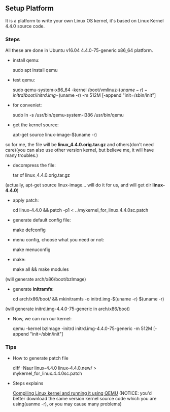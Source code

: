 ## Setup Platform

It is a platform to write your own Linux OS kernel, it's based on Linux Kernel 4.4.0 source code.

### Steps

All these are done in Ubuntu v16.04 4.4.0-75-generic x86_64 platform.

- install qemu:


    sudo apt install qemu

- test qemu:


    sudo qemu-system-x86_64 -kernel /boot/vmlinuz-$(uname -r) -initrd /boot/initrd.img-$(uname -r) -m 512M [-append "init=/sbin/init"]

- for conveniet:


    sudo ln -s /usr/bin/qemu-system-i386 /usr/bin/qemu

- get the kernel source:


    apt-get source linux-image-$(uname -r)

 so for me, the file will be **linux_4.4.0.orig.tar.gz** and others(don't need care)(you can also use other version kernel, but believe me, it will have many troubles.)

- decompress the file:


    tar xf linux_4.4.0.orig.tar.gz

 (actually, apt-get source linux-image... will do it for us, and will get dir **linux-4.4.0**)

- apply patch:


    cd linux-4.4.0 && patch -p1 < ../mykernel_for_linux.4.4.0sc.patch

- generate default config file:


    make defconfig

- menu config, choose what you need or not:


    make menuconfig

- make:


    make all && make modules

 (will generate arch/x86/boot/bzImage)

- generate **initramfs**:


    cd arch/x86/boot/ && mkinitramfs -o initrd.img-$(uname -r) $(uname -r)

 (will generate initrd.img-4.4.0-75-generic in arch/x86/boot)

- Now, we can run our kernel:


    qemu -kernel bzImage -initrd initrd.img-4.4.0-75-generic -m 512M [-append "init=/sbin/init"]

### Tips

- How to generate patch file


    diff -Naur linux-4.4.0 linux-4.4.0.new/ > mykernel_for_linux.4.4.0sc.patch

- Steps explains

    [Compiling Linux kernel and running it using QEMU](https://nostillsearching.wordpress.com/2012/09/22/compiling-linux-kernel-and-running-it-using-qemu/) (NOTICE: you'd better download the same version kernel source code which you are using(uanme -r), or you may cause many problems)
